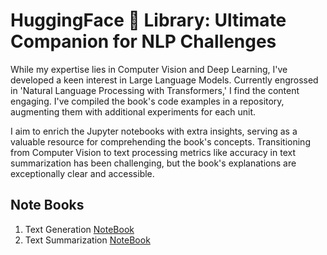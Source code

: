 # HuggingFace 🤗 Library: Ultimate Companion for NLP Challenges

While my expertise lies in Computer Vision and Deep Learning, I've developed a keen interest in Large Language Models. Currently engrossed in 'Natural Language Processing with Transformers,' I find the content engaging. I've compiled the book's code examples in a repository, augmenting them with additional experiments for each unit.

I aim to enrich the Jupyter notebooks with extra insights, serving as a valuable resource for comprehending the book's concepts. Transitioning from Computer Vision to text processing metrics like accuracy in text summarization has been challenging, but the book's explanations are exceptionally clear and accessible.

## Note Books
1. Text Generation [NoteBook](https://github.com/abdulsam/NLP_Projects_HuggingFace/blob/main/HuggingFace_text_generation.ipynb)
2. Text Summarization [NoteBook](https://github.com/abdulsam/NLP_Projects_HuggingFace/blob/main/HuggingFace_Text_Summerization.ipynb)
